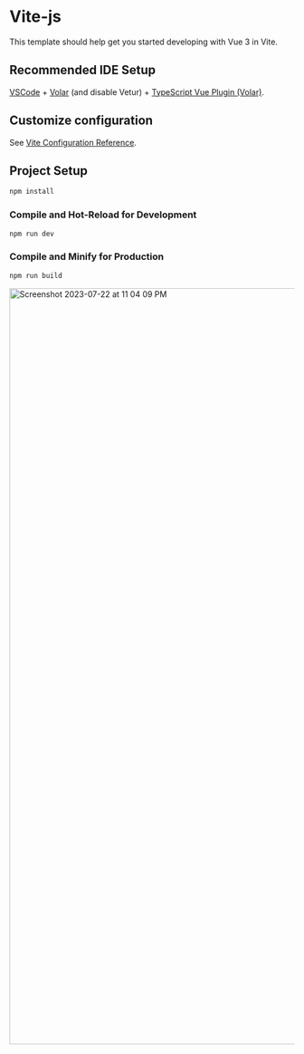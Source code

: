 # Vite-js

This template should help get you started developing with Vue 3 in Vite.

## Recommended IDE Setup

[VSCode](https://code.visualstudio.com/) + [Volar](https://marketplace.visualstudio.com/items?itemName=Vue.volar) (and disable Vetur) + [TypeScript Vue Plugin (Volar)](https://marketplace.visualstudio.com/items?itemName=Vue.vscode-typescript-vue-plugin).

## Customize configuration

See [Vite Configuration Reference](https://vitejs.dev/config/).

## Project Setup

```sh
npm install
```

### Compile and Hot-Reload for Development

```sh
npm run dev
```

### Compile and Minify for Production

```sh
npm run build
```
<img width="1336" alt="Screenshot 2023-07-22 at 11 04 09 PM" src="https://github.com/sudo-self/Vite-js-Vue3/assets/119916323/78ad0817-7ab1-464b-918e-a9b8077f57a4">
